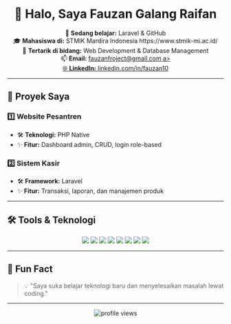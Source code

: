 <h1 align="center">👋 Halo, Saya Fauzan Galang Raifan</h1>

<p align="center">
  🌱 <b>Sedang belajar:</b> Laravel & GitHub  
  <br>
  🎓 <b>Mahasiswa di:</b> STMIK Mardira Indonesia  https://www.stmik-mi.ac.id/ 
  <br>
  💼 <b>Tertarik di bidang:</b> Web Development & Database Management  
  <br>
  📫 <b>Email:</b> <a href = "fauzanfroject@gmail.com" > fauzanfroject@gmail.com a>
  <br>
  🌐 <b>LinkedIn:</b> <a href="https://www.linkedin.com/in/fauzan10/">linkedin.com/in/fauzan10</a>  
</p>

---

## 🚀 Proyek Saya

### 1️⃣ Website Pesantren
- 🛠 **Teknologi:** PHP Native  
- ✨ **Fitur:** Dashboard admin, CRUD, login role-based

### 2️⃣ Sistem Kasir
- 🛠 **Framework:** Laravel  
- ✨ **Fitur:** Transaksi, laporan, dan manajemen produk  

---

## 🛠 Tools & Teknologi

<p align="center">
  <img src="https://img.shields.io/badge/PHP-777BB4?style=for-the-badge&logo=php&logoColor=white" />
  <img src="https://img.shields.io/badge/Laravel-FF2D20?style=for-the-badge&logo=laravel&logoColor=white" />
  <img src="https://img.shields.io/badge/MySQL-4479A1?style=for-the-badge&logo=mysql&logoColor=white" />
  <img src="https://img.shields.io/badge/HTML5-E34F26?style=for-the-badge&logo=html5&logoColor=white" />
  <img src="https://img.shields.io/badge/CSS3-1572B6?style=for-the-badge&logo=css3&logoColor=white" />
  <img src="https://img.shields.io/badge/JavaScript-F7DF1E?style=for-the-badge&logo=javascript&logoColor=black" />
  <img src="https://img.shields.io/badge/Git-F05032?style=for-the-badge&logo=git&logoColor=white" />
  <img src="https://img.shields.io/badge/GitHub-181717?style=for-the-badge&logo=github&logoColor=white" />
</p>

---

## 🎯 Fun Fact
> 💡 "Saya suka belajar teknologi baru dan menyelesaikan masalah lewat coding."

---

<p align="center">
  <img src="https://komarev.com/ghpvc/?username=FauzanGalang&label=Profile%20Views&color=blue&style=flat" alt="profile views" />
</p>
